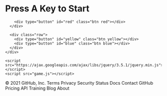 
<!DOCTYPE html>
<html lang="en" dir="ltr">
  <head>
    <meta charset="utf-8" />
    <title>Simon</title>
    <link rel="stylesheet" href="styles.css" />
    <link
      href="https://fonts.googleapis.com/css?family=Press+Start+2P"
      rel="stylesheet"
    />
  </head>

  <body>
    <h1 id="level-title">Press A Key to Start</h1>
    <div class="container">
      <div lass="row">
        <div type="button" id="green" class="btn green"></div>

        <div type="button" id="red" class="btn red"></div>
      </div>

      <div class="row">
        <div type="button" id="yellow" class="btn yellow"></div>
        <div type="button" id="blue" class="btn blue"></div>
      </div>
    </div>

    <script src="https://ajax.googleapis.com/ajax/libs/jquery/3.5.1/jquery.min.js"></script>
    <script src="game.js"></script>
  </body>
</html>
© 2021 GitHub, Inc.
Terms
Privacy
Security
Status
Docs
Contact GitHub
Pricing
API
Training
Blog
About
